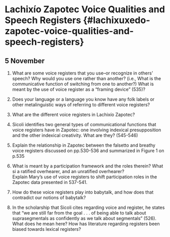---
...

Lachixío Zapotec Voice Qualities and Speech Registers {#lachixuxedo-zapotec-voice-qualities-and-speech-registers}
=====================================================

5 November
----------

1.  What are some voice registers that you use–or recognize in others’
    speech? Why would you use one rather than another? (i.e., What is
    the communicative function of switching from one to another?) What
    is meant by the use of voice register as a “framing device” (535)?

2.  Does your language or a language you know have any folk labels or
    other metalinguistic ways of referring to different voice registers?

3.  What are the different voice registers in Lachixío Zapotec?

4.  Sicoli identifies two general types of communicational functions
    that voice registers have in Zapotec: one involving indexical
    presupposition and the other indexical creativity. What are
    they? (545-546)

5.  Explain the relationship in Zapotec between the falsetto and breathy
    voice registers discussed on pp.530-536 and summarized in Figure 1
    on p.535

6.  What is meant by a participation framework and the roles therein?
    What si a ratified overhearer, and an unratified overhearer?\
    Explain Mary’s use of voice registers to shift participation roles
    in the Zapotec data presented in 537-541.

7.  How do these voice registers play into babytalk, and how does that
    contradict our notions of babytalk?

8.  In the scholarship that Sicoli cites regarding voice and register,
    he states that “we are still far from the goal . . . of being able
    to talk about suprasegmentals as confidently as we talk about
    segmentals” (526). What does he mean here? How has literature
    regarding registers been biased towards lexical registers?
